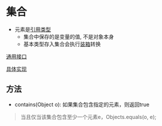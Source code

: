 # 集合

- 元素是[引用类型](Java_Variable.md)
  - 集合中保存的是变量的值, 不是对象本身 
  - 基本类型存入集合会执行[装箱](Java_Boxer.md)转换


[通用接口](Java_Collection_Interface.md)

[具体实现](Java_Collection_Implementation.md)

## 方法

- contains(Object o): 如果集合包含指定的元素，则返回true

> 当且仅当该集合包含至少一个元素e，Objects.equals(o, e);
